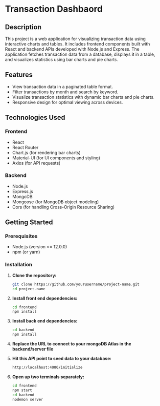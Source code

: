 # Transaction Dashbaord

## Description

This project is a web application for visualizing transaction data using interactive charts and tables. It includes frontend components built with React and backend APIs developed with Node.js and Express. The application fetches transaction data from a database, displays it in a table, and visualizes statistics using bar charts and pie charts.

## Features

- View transaction data in a paginated table format.
- Filter transactions by month and search by keyword.
- Visualize transaction statistics with dynamic bar charts and pie charts.
- Responsive design for optimal viewing across devices.

## Technologies Used

### Frontend

- React
- React Router
- Chart.js (for rendering bar charts)
- Material-UI (for UI components and styling)
- Axios (for API requests)

### Backend

- Node.js
- Express.js
- MongoDB 
- Mongoose (for MongoDB object modeling)
- Cors (for handling Cross-Origin Resource Sharing)

## Getting Started

### Prerequisites

- Node.js (version >= 12.0.0)
- npm (or yarn)

### Installation

1. **Clone the repository:**

   ```bash
   git clone https://github.com/yourusername/project-name.git
   cd project-name
2. **Install front end dependencies:**
   ```bash
   cd frontend
   npm install
3. **Install back end dependencies:**
   ```bash
   cd backend
   npm install
4. **Replace the URL to connect to your mongoDB Atlas in the backend/server file**
5. **Hit this API point to seed data to your database:**
   ```bash
   http://localhost:4000/initialize
   
6. **Open up two terminals separately:**
   ```bash
   cd frontend
   npm start
   cd backend
   nodemon server

